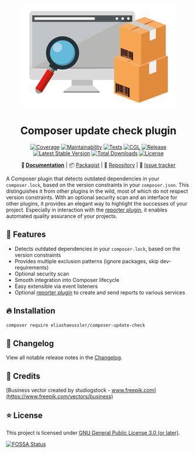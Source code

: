 <div align="center">

![Logo](docs/assets/img/logo.png)

# Composer update check plugin

[![Coverage](https://codecov.io/gh/eliashaeussler/composer-update-check/branch/develop/graph/badge.svg?token=9AEQ0LRYU0)](https://codecov.io/gh/eliashaeussler/composer-update-check)
[![Maintainability](https://api.codeclimate.com/v1/badges/882ab3bb81b87d2b4a6d/maintainability)](https://codeclimate.com/github/eliashaeussler/composer-update-check/maintainability)
[![Tests](https://github.com/eliashaeussler/composer-update-check/actions/workflows/tests.yaml/badge.svg)](https://github.com/eliashaeussler/composer-update-check/actions/workflows/tests.yaml)
[![CGL](https://github.com/eliashaeussler/composer-update-check/actions/workflows/cgl.yaml/badge.svg)](https://github.com/eliashaeussler/composer-update-check/actions/workflows/cgl.yaml)
[![Release](https://github.com/eliashaeussler/composer-update-check/actions/workflows/release.yaml/badge.svg)](https://github.com/eliashaeussler/composer-update-check/actions/workflows/release.yaml)
[![Latest Stable Version](https://poser.pugx.org/eliashaeussler/composer-update-check/v)](https://packagist.org/packages/eliashaeussler/composer-update-check)
[![Total Downloads](https://poser.pugx.org/eliashaeussler/composer-update-check/downloads)](https://packagist.org/packages/eliashaeussler/composer-update-check)
[![License](https://poser.pugx.org/eliashaeussler/composer-update-check/license)](LICENSE.md)

**:orange_book:&nbsp;[Documentation](https://composer-update-check.elias-haeussler.de/)** |
:package:&nbsp;[Packagist](https://packagist.org/packages/eliashaeussler/composer-update-check) |
:floppy_disk:&nbsp;[Repository](https://github.com/eliashaeussler/composer-update-check) |
:bug:&nbsp;[Issue tracker](https://github.com/eliashaeussler/composer-update-check/issues)

</div>

A Composer plugin that detects outdated dependencies in your `composer.lock`, based on the
version constraints in your `composer.json`. This distinguishes it from other plugins in the
wild, most of which do not respect version constraints. With an optional security scan and
an interface for other plugins, it provides an elegant way to highlight the successes of
your project. Especially in interaction with the
[reporter plugin](https://github.com/eliashaeussler/composer-update-reporter), it enables
automated quality assurance of your projects.

## :rocket: Features

* Detects outdated dependencies in your `composer.lock`, based on the version constraints
* Provides multiple exclusion patterns (ignore packages, skip dev-requirements)
* Optional security scan
* Smooth integration into Composer lifecycle
* Easy extensible via event listeners
* Optional [reporter plugin](https://github.com/eliashaeussler/composer-update-reporter)
  to create and send reports to various services

## :fire: Installation

```bash
composer require eliashaeussler/composer-update-check
```

## :ship: Changelog

View all notable release notes in the [Changelog](CHANGELOG.md).

## :gem: Credits

[Business vector created by studiogstock - www.freepik.com](https://www.freepik.com/vectors/business)

## :star: License

This project is licensed under [GNU General Public License 3.0 (or later)](LICENSE.md).

[![FOSSA Status](https://app.fossa.com/api/projects/git%2Bgithub.com%2Feliashaeussler%2Fcomposer-update-check.svg?type=large)](https://app.fossa.com/projects/git%2Bgithub.com%2Feliashaeussler%2Fcomposer-update-check?ref=badge_large)

